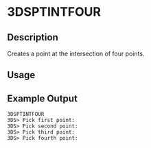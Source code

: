 # 3DSPTINTFOUR

## Description

Creates a point at the intersection of four points.

## Usage


## Example Output
```
3DSPTINTFOUR
3DS> Pick first point:
3DS> Pick second point:
3DS> Pick third point:
3DS> Pick fourth point:
```

